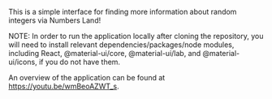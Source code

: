 This is a simple interface for finding more information about random integers via Numbers Land!      

NOTE: In order to run the application locally after cloning the repository, you will need to install relevant dependencies/packages/node modules, including React, @material-ui/core, @material-ui/lab, and @material-ui/icons, if you do not have them.

An overview of the application can be found at https://youtu.be/wmBeoAZWT_s.
